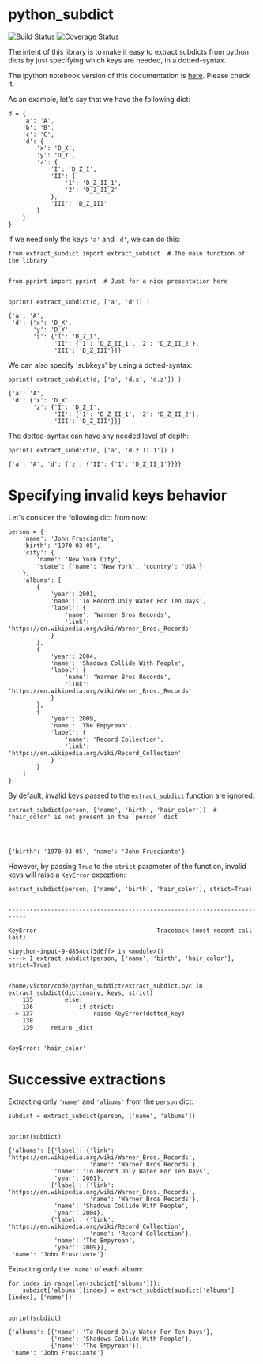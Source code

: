 
# python_subdict

[![Build Status](https://travis-ci.org/victor-o-silva/python_subdict.svg?branch=master)](https://travis-ci.org/victor-o-silva/python_subdict)
[![Coverage Status](https://coveralls.io/repos/victor-o-silva/python_subdict/badge.svg?branch=master&service=github)](https://coveralls.io/github/victor-o-silva/python_subdict?branch=master)

The intent of this library is to make it easy to extract subdicts from python dicts by just specifying which keys are needed, in a dotted-syntax.

The ipython notebook version of this documentation is [here](https://github.com/victor-o-silva/python_subdict/blob/master/README.ipynb). Please check it.

As an example, let's say that we have the following dict:


    d = {
        'a': 'A',
        'b': 'B',
        'c': 'C',
        'd': {
            'x': 'D_X',
            'y': 'D_Y',
            'z': {
                'I': 'D_Z_I',
                'II': {
                    '1': 'D_Z_II_1',
                    '2': 'D_Z_II_2'
                },
                'III': 'D_Z_III'
            }
        }
    }

If we need only the keys `'a'` and `'d'`, we can do this:


    from extract_subdict import extract_subdict  # The main function of the library


    from pprint import pprint  # Just for a nice presentation here


    pprint( extract_subdict(d, ['a', 'd']) )

    {'a': 'A',
     'd': {'x': 'D_X',
           'y': 'D_Y',
           'z': {'I': 'D_Z_I',
                 'II': {'1': 'D_Z_II_1', '2': 'D_Z_II_2'},
                 'III': 'D_Z_III'}}}


We can also specify 'subkeys' by using a dotted-syntax:


    pprint( extract_subdict(d, ['a', 'd.x', 'd.z']) )

    {'a': 'A',
     'd': {'x': 'D_X',
           'z': {'I': 'D_Z_I',
                 'II': {'1': 'D_Z_II_1', '2': 'D_Z_II_2'},
                 'III': 'D_Z_III'}}}


The dotted-syntax can have any needed level of depth:


    pprint( extract_subdict(d, ['a', 'd.z.II.1']) )

    {'a': 'A', 'd': {'z': {'II': {'1': 'D_Z_II_1'}}}}


# Specifying invalid keys behavior

Let's consider the following dict from now:


    person = {
        'name': 'John Frusciante',
        'birth': '1970-03-05',
        'city': {
            'name': 'New York City',
            'state': {'name': 'New York', 'country': 'USA'}
        },
        'albums': [
            {
                'year': 2001,
                'name': 'To Record Only Water For Ten Days',
                'label': {
                    'name': 'Warner Bros Records',
                    'link': 'https://en.wikipedia.org/wiki/Warner_Bros._Records'
                }
            },
            {
                'year': 2004,
                'name': 'Shadows Collide With People',
                'label': {
                    'name': 'Warner Bros Records',
                    'link': 'https://en.wikipedia.org/wiki/Warner_Bros._Records'
                }
            },
            {
                'year': 2009,
                'name': 'The Empyrean',
                'label': {
                    'name': 'Record Collection',
                    'link': 'https://en.wikipedia.org/wiki/Record_Collection'
                }
            }
        ]
    }

By default, invalid keys passed to the `extract_subdict` function are ignored:


    extract_subdict(person, ['name', 'birth', 'hair_color'])  # 'hair_color' is not present in the `person` dict




    {'birth': '1970-03-05', 'name': 'John Frusciante'}



However, by passing `True` to the `strict` parameter of the function, invalid keys will raise a `KeyError` exception:


    extract_subdict(person, ['name', 'birth', 'hair_color'], strict=True)


    ---------------------------------------------------------------------------

    KeyError                                  Traceback (most recent call last)

    <ipython-input-9-d854ccf3d6ff> in <module>()
    ----> 1 extract_subdict(person, ['name', 'birth', 'hair_color'], strict=True)
    

    /home/victor/code/python_subdict/extract_subdict.pyc in extract_subdict(dictionary, keys, strict)
        135         else:
        136             if strict:
    --> 137                 raise KeyError(dotted_key)
        138 
        139     return _dict


    KeyError: 'hair_color'


# Successive extractions

Extracting only `'name'` and `'albums'` from the `person` dict:


    subdict = extract_subdict(person, ['name', 'albums'])


    pprint(subdict)

    {'albums': [{'label': {'link': 'https://en.wikipedia.org/wiki/Warner_Bros._Records',
                           'name': 'Warner Bros Records'},
                 'name': 'To Record Only Water For Ten Days',
                 'year': 2001},
                {'label': {'link': 'https://en.wikipedia.org/wiki/Warner_Bros._Records',
                           'name': 'Warner Bros Records'},
                 'name': 'Shadows Collide With People',
                 'year': 2004},
                {'label': {'link': 'https://en.wikipedia.org/wiki/Record_Collection',
                           'name': 'Record Collection'},
                 'name': 'The Empyrean',
                 'year': 2009}],
     'name': 'John Frusciante'}


Extracting only the `'name'` of each album:


    for index in range(len(subdict['albums'])):
        subdict['albums'][index] = extract_subdict(subdict['albums'][index], ['name'])


    pprint(subdict)

    {'albums': [{'name': 'To Record Only Water For Ten Days'},
                {'name': 'Shadows Collide With People'},
                {'name': 'The Empyrean'}],
     'name': 'John Frusciante'}

